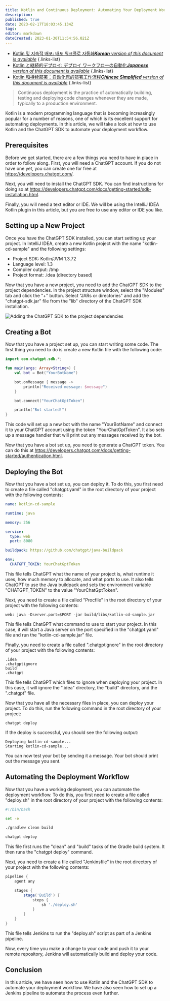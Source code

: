 ```yaml
---
title: Kotlin and Continuous Deployment: Automating Your Deployment Workflow
description: 
published: true
date: 2023-02-17T18:03:45.134Z
tags: 
editor: markdown
dateCreated: 2023-01-30T11:54:56.021Z
---
```


- [Kotlin 및 지속적 배포: 배포 워크플로 자동화***Korean** version of this document is available*](/ko/Knowledge-base/Kotlin/kotlin-and-continuous-deployment-automating-your-deployment-workflow)
{.links-list}
- [Kotlin と継続的デプロイ: デプロイ ワークフローの自動化***Japanese** version of this document is available*](/ja/Knowledge-base/Kotlin/kotlin-and-continuous-deployment-automating-your-deployment-workflow)
{.links-list}
- [Kotlin 和持续部署：自动化您的部署工作流程***Chinese Simplified** version of this document is available*](/zh/Knowledge-base/Kotlin/kotlin-and-continuous-deployment-automating-your-deployment-workflow)
{.links-list}

    
> Continuous deployment is the practice of automatically building, testing and deploying code changes whenever they are made, typically to a production environment.

Kotlin is a modern programming language that is becoming increasingly popular for a number of reasons, one of which is its excellent support for automating deployments. In this article, we will take a look at how to use Kotlin and the ChatGPT SDK to automate your deployment workflow.

## Prerequisites

Before we get started, there are a few things you need to have in place in order to follow along. First, you will need a ChatGPT account. If you do not have one yet, you can create one for free at https://developers.chatgpt.com/.

Next, you will need to install the ChatGPT SDK. You can find instructions for doing so at https://developers.chatgpt.com/docs/getting-started/sdk-installation.html.

Finally, you will need a text editor or IDE. We will be using the IntelliJ IDEA Kotlin plugin in this article, but you are free to use any editor or IDE you like.

## Setting up a New Project

Once you have the ChatGPT SDK installed, you can start setting up your project. In IntelliJ IDEA, create a new Kotlin project with the name "kotlin-cd-sample" and the following settings:

- Project SDK: Kotlin/JVM 1.3.72
- Language level: 1.3
- Compiler output: /tmp
- Project format: .idea (directory based)

Now that you have a new project, you need to add the ChatGPT SDK to the project dependencies. In the project structure window, select the "Modules" tab and click the "+" button. Select "JARs or directories" and add the "chatgpt-sdk.jar" file from the "lib" directory of the ChatGPT SDK installation.

![Adding the ChatGPT SDK to the project dependencies](https://i.imgur.com/pAPKoYn.png)

## Creating a Bot

Now that you have a project set up, you can start writing some code. The first thing you need to do is create a new Kotlin file with the following code:

```kotlin
import com.chatgpt.sdk.*;

fun main(args: Array<String>) {
    val bot = Bot("YourBotName")

    bot.onMessage { message ->
        println("Received message: $message")
    }

    bot.connect("YourChatGptToken")

    println("Bot started!")
}
```

This code will set up a new bot with the name "YourBotName" and connect it to your ChatGPT account using the token "YourChatGptToken". It also sets up a message handler that will print out any messages received by the bot.

Now that you have a bot set up, you need to generate a ChatGPT token. You can do this at https://developers.chatgpt.com/docs/getting-started/authentication.html.

## Deploying the Bot

Now that you have a bot set up, you can deploy it. To do this, you first need to create a file called "chatgpt.yaml" in the root directory of your project with the following contents:

```yaml
name: kotlin-cd-sample

runtime: java

memory: 256

service:
  type: web
  port: 8080

buildpack: https://github.com/chatgpt/java-buildpack

env:
  CHATGPT_TOKEN: YourChatGptToken
```

This file tells ChatGPT what the name of your project is, what runtime it uses, how much memory to allocate, and what ports to use. It also tells ChatGPT to use the Java buildpack and sets the environment variable "CHATGPT_TOKEN" to the value "YourChatGptToken".

Next, you need to create a file called "Procfile" in the root directory of your project with the following contents:

```
web: java -Dserver.port=$PORT -jar build/libs/kotlin-cd-sample.jar
```

This file tells ChatGPT what command to use to start your project. In this case, it will start a Java server on the port specified in the "chatgpt.yaml" file and run the "kotlin-cd-sample.jar" file.

Finally, you need to create a file called ".chatgptignore" in the root directory of your project with the following contents:

```
.idea
.chatgptignore
build
.chatgpt
```

This file tells ChatGPT which files to ignore when deploying your project. In this case, it will ignore the ".idea" directory, the "build" directory, and the ".chatgpt" file.

Now that you have all the necessary files in place, you can deploy your project. To do this, run the following command in the root directory of your project:

```
chatgpt deploy
```

If the deploy is successful, you should see the following output:

```
Deploying kotlin-cd-sample...
Starting kotlin-cd-sample...
```

You can now test your bot by sending it a message. Your bot should print out the message you sent.

## Automating the Deployment Workflow

Now that you have a working deployment, you can automate the deployment workflow. To do this, you first need to create a file called "deploy.sh" in the root directory of your project with the following contents:

```bash
#!/bin/bash

set -e

./gradlew clean build

chatgpt deploy
```

This file first runs the "clean" and "build" tasks of the Gradle build system. It then runs the "chatgpt deploy" command.

Next, you need to create a file called "Jenkinsfile" in the root directory of your project with the following contents:

```groovy
pipeline {
    agent any

    stages {
        stage('Build') {
            steps {
                sh './deploy.sh'
            }
        }
    }
}
```

This file tells Jenkins to run the "deploy.sh" script as part of a Jenkins pipeline.

Now, every time you make a change to your code and push it to your remote repository, Jenkins will automatically build and deploy your code.

## Conclusion

In this article, we have seen how to use Kotlin and the ChatGPT SDK to automate your deployment workflow. We have also seen how to set up a Jenkins pipeline to automate the process even further.